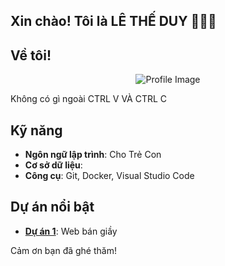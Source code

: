 ## Xin chào! Tôi là **LÊ THẾ DUY** 💪🤝🙌

## Về tôi!

<p align="center">
    <img src="https://github.com/user-attachments/assets/b6e52e3b-216c-4b38-a187-311c3d0cf4fb" alt="Profile Image" style="max-width: 100%; height: auto;">
</p>

Không có gì ngoài CTRL V VÀ CTRL C 

## Kỹ năng
- **Ngôn ngữ lập trình**: Cho Trẻ Con 
- **Cơ sở dữ liệu**: 
- **Công cụ**: Git, Docker, Visual Studio Code

## Dự án nổi bật
- [**Dự án 1**](https://github.com/Duydzsiuecap/Adidas1): Web bán giầy

Cảm ơn bạn đã ghé thăm!
